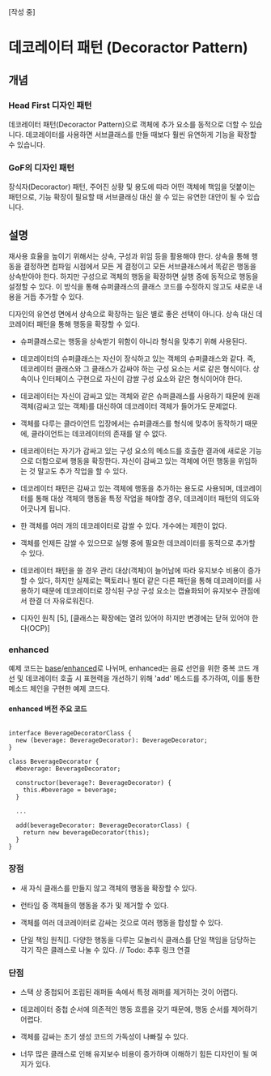 [작성 중]

# 데코레이터 패턴 (Decoractor Pattern)

## 개념

### Head First 디자인 패턴

데코레이터 패턴(Decoractor Pattern)으로 객체에 추가 요소를 동적으로 더할 수 있습니다. 데코레이터를 사용하면 서브클래스를 만들 때보다 훨씬 유연하게 기능을 확장할 수 있습니다.

### GoF의 디자인 패턴

장식자(Decoractor) 패턴, 주어진 상황 및 용도에 따라 어떤 객체에 책임을 덧붙이는 패턴으로, 기능 확장이 필요할 때 서브클래싱 대신 쓸 수 있는 유연한 대안이 될 수 있습니다.

## 설명

재사용 효율을 높이기 위해서는 상속, 구성과 위임 등을 활용해야 한다. 상속을 통해 행동을 결정하면 컴파일 시점에서 모든 게 결정이고 모든 서브클래스에서 똑같은 행동을 상속받아야 한다. 하지만 구성으로 객체의 행동을 확장하면 실행 중에 동적으로 행동을 설정할 수 있다. 이 방식을 통해 슈퍼클래스의 클래스 코드를 수정하지 않고도 새로운 내용을 거듭 추가할 수 있다.

디자인의 유연성 면에서 상속으로 확장하는 일은 별로 좋은 선택이 아니다. 상속 대신 데코레이터 패턴을 통해 행동을 확장할 수 있다.

- 슈퍼클래스로는 행동을 상속받기 위함이 아니라 형식을 맞추기 위해 사용된다.

- 데코레이터의 슈퍼클래스는 자신이 장식하고 있는 객체의 슈퍼클래스와 같다. 즉, 데코레이터 클래스와 그 클래스가 감싸야 하는 구성 요소는 서로 같은 형식이다. 상속이나 인터페이스 구현으로 자신이 감쌀 구성 요소와 같은 형식이어야 한다.

- 데코레이터는 자신이 감싸고 있는 객체와 같은 슈퍼클래스를 사용하기 때문에 원래 객체(감싸고 있는 객체)를 대신하여 데코레이터 객체가 들어가도 문제없다.

- 객체를 다루는 클라이언트 입장에서는 슈퍼클래스를 형식에 맞추어 동작하기 때문에, 클라이언트는 데코레이터의 존재를 알 수 없다.

- 데코레이터는 자기가 감싸고 있는 구성 요소의 메소드를 호출한 결과에 새로운 기능으로 더함으로써 행동을 확장한다. 자신이 감싸고 있는 객체에 어떤 행동을 위임하는 것 말고도 추가 작업을 할 수 있다.

- 데코레이터 패턴은 감싸고 있는 객체에 행동을 추가하는 용도로 사용되며, 데코레이터를 통해 대상 객체의 행동을 특정 작업을 해야할 경우, 데코레이터 패턴의 의도와 어긋나게 됩니다.

- 한 객체를 여러 개의 데코레이터로 감쌀 수 있다. 개수에는 제한이 없다.

- 객체를 언제든 감쌀 수 있으므로 실행 중에 필요한 데코레이터를 동적으로 추가할 수 있다.

- 데코레이터 패턴을 쓸 경우 관리 대상(객체)이 늘어남에 따라 유지보수 비용이 증가할 수 있다, 하지만 실제로는 팩토리나 빌더 같은 다른 패턴을 통해 데코레이터를 사용하기 때문에 데코레이터로 장식된 구상 구성 요소는 캡슐화되어 유지보수 관점에서 한결 더 자유로워진다.

- 디자인 원칙 [5], [클래스는 확장에는 열려 있어야 하지만 변경에는 닫혀 있어야 한다(OCP)]

### enhanced

예제 코드는 [base](./base/)/[enhanced](./enhanced)로 나뉘며, enhanced는 음료 선언을 위한 중복 코드 개선 및 데코레이터 호출 시 표현력을 개선하기 위해 'add' 메소드를 추가하여, 이를 통한 메소드 체인을 구현한 예제 코드다.

#### enhanced 버전 주요 코드

<pre><code>
interface BeverageDecoratorClass {
  new (beverage: BeverageDecorator): BeverageDecorator;
}

class BeverageDecorator {
  #beverage: BeverageDecorator;

  constructor(beverage?: BeverageDecorator) {
    this.#beverage = beverage;
  }

  ...

  add(beverageDecorator: BeverageDecoratorClass) {
    return new beverageDecorator(this);
  }
}
</code></pre>

### 장점

- 새 자식 클래스를 만들지 않고 객체의 행동을 확장할 수 있다.

- 런타임 중 객체들의 행동을 추가 및 제거할 수 있다.

- 객체를 여러 데코레이터로 감싸는 것으로 여러 행동을 합성할 수 있다.

- 단일 책임 원칙[]. 다양한 행동을 다루는 모놀리식 클래스를 단일 책임을 담당하는 각기 작은 클래스로 나눌 수 있다.
  // Todo: 추후 링크 연결

### 단점

- 스택 상 중첩되어 조립된 래퍼들 속에서 특정 래퍼를 제거하는 것이 어렵다.

- 데코레이터 중첩 순서에 의존적인 행동 흐름을 갖기 때문에, 행동 순서를 제어하기 어렵다.

- 객체를 감싸는 초기 생성 코드의 가독성이 나빠질 수 있다.

- 너무 많은 클래스로 인해 유지보수 비용이 증가하며 이해하기 힘든 디자인이 될 여지가 있다.
